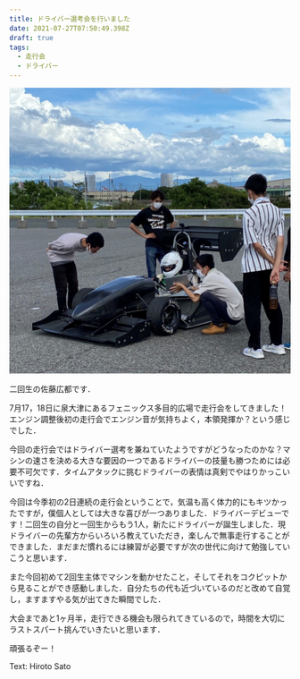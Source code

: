 ```yaml
---
title: ドライバー選考会を行いました
date: 2021-07-27T07:50:49.398Z
draft: true
tags:
  - 走行会
  - ドライバー
---
```

![](s__3850475-2-.jpg)

二回生の佐藤広都です．

7月17，18日に泉大津にあるフェニックス多目的広場で走行会をしてきました！エンジン調整後初の走行会でエンジン音が気持ちよく，本領発揮か？という感じでした．

今回の走行会ではドライバー選考を兼ねていたようですがどうなったのかな？マシンの速さを決める大きな要因の一つであるドライバーの技量も勝つためには必要不可欠です．タイムアタックに挑むドライバーの表情は真剣でやはりかっこいいですね．

今回は今季初の2日連続の走行会ということで，気温も高く体力的にもキツかったですが，僕個人としては大きな喜びが一つありました．ドライバーデビューです！二回生の自分と一回生からもう1人，新たにドライバーが誕生しました．現ドライバーの先輩方からいろいろ教えていただき，楽しんで無事走行することができました．まだまだ慣れるには練習が必要ですが次の世代に向けて勉強していこうと思います．

また今回初めて2回生主体でマシンを動かせたこと，そしてそれをコクピットから見ることができ感動しました．自分たちの代も近づいているのだと改めて自覚し，ますますやる気が出てきた瞬間でした．

大会まであと1ヶ月半，走行できる機会も限られてきているので，時間を大切にラストスパート挑んでいきたいと思います．

頑張るぞー！

Text: Hiroto Sato